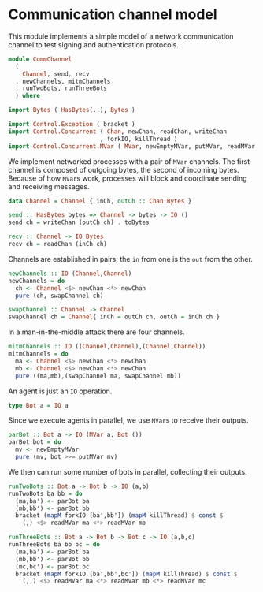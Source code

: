 # Communication channel model

This module implements a simple model of a network communication channel
to test signing and authentication protocols.

```haskell
module CommChannel
  (
    Channel, send, recv
  , newChannels, mitmChannels
  , runTwoBots, runThreeBots
  ) where

import Bytes ( HasBytes(..), Bytes )

import Control.Exception ( bracket )
import Control.Concurrent ( Chan, newChan, readChan, writeChan
                          , forkIO, killThread )
import Control.Concurrent.MVar ( MVar, newEmptyMVar, putMVar, readMVar )
```

We implement networked processes with a pair of `MVar` channels.
The first channel is composed of outgoing bytes, the second of incoming bytes.
Because of how `MVar`s work, processes will block
and coordinate sending and receiving messages.

```haskell
data Channel = Channel { inCh, outCh :: Chan Bytes }

send :: HasBytes bytes => Channel -> bytes -> IO ()
send ch = writeChan (outCh ch) . toBytes

recv :: Channel -> IO Bytes
recv ch = readChan (inCh ch)
```

Channels are established in pairs;
the `in` from one is the `out` from the other.

```haskell
newChannels :: IO (Channel,Channel)
newChannels = do
  ch <- Channel <$> newChan <*> newChan
  pure (ch, swapChannel ch)

swapChannel :: Channel -> Channel
swapChannel ch = Channel{ inCh = outCh ch, outCh = inCh ch }
```

In a man-in-the-middle attack there are four channels.

```haskell
mitmChannels :: IO ((Channel,Channel),(Channel,Channel))
mitmChannels = do
  ma <- Channel <$> newChan <*> newChan
  mb <- Channel <$> newChan <*> newChan
  pure ((ma,mb),(swapChannel ma, swapChannel mb))
```  

An agent is just an `IO` operation.

```haskell
type Bot a = IO a
```

Since we execute agents in parallel,
we use `MVar`s to receive their outputs.

```haskell
parBot :: Bot a -> IO (MVar a, Bot ())
parBot bot = do
  mv <- newEmptyMVar
  pure (mv, bot >>= putMVar mv)
```

We then can run some number of bots in parallel,
collecting their outputs.

```haskell
runTwoBots :: Bot a -> Bot b -> IO (a,b)
runTwoBots ba bb = do
  (ma,ba') <- parBot ba
  (mb,bb') <- parBot bb
  bracket (mapM forkIO [ba',bb']) (mapM killThread) $ const $
    (,) <$> readMVar ma <*> readMVar mb

runThreeBots :: Bot a -> Bot b -> Bot c -> IO (a,b,c)
runThreeBots ba bb bc = do
  (ma,ba') <- parBot ba
  (mb,bb') <- parBot bb
  (mc,bc') <- parBot bc
  bracket (mapM forkIO [ba',bb',bc']) (mapM killThread) $ const $
    (,,) <$> readMVar ma <*> readMVar mb <*> readMVar mc
```
